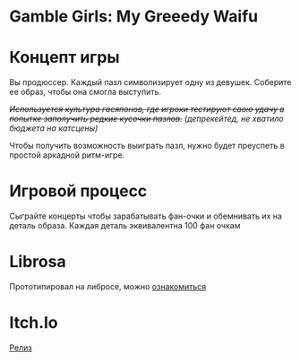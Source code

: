 # Gamble Girls: My Greeedy Waifu

# Концепт игры
Вы продюссер. Каждый пазл символизирует одну из девушек. Соберите ее образ, чтобы она смогла выступить.

~~_Используется культура гасяпонов, где игроки тестируют свою удачу в попытке заполучить редкие кусочки пазлов_.~~
_(депрекейтед, не хватило бюджета на катсцены)_

Чтобы получить возможность выиграть пазл, нужно будет преуспеть в простой аркадной ритм-игре.

# Игровой процесс

Сыграйте концерты чтобы зарабатывать фан-очки и обемнивать их на деталь образа.
Каждая деталь эквивалентна 100 фан очкам

# Librosa 

Прототипировал на либросе, можно [ознакомиться](https://github.com/sos-mislom/RhythmAnalyserOnLibrosa/tree/main)

# Itch.Io 
[Релиз](https://sos-mislom.itch.io/gamble-girls)

